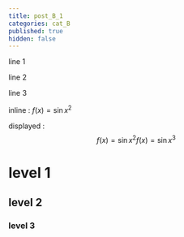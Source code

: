 ```yaml
---
title: post_B_1
categories: cat_B
published: true
hidden: false
---
```


line 1

line 2

line 3

inline : $f(x) = \sin{x^2}$

displayed : 
$$
f(x) = \sin{x^2}
f(x) = \sin{x^3}
$$





# level 1

## level 2

### level 3
